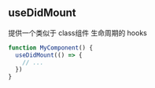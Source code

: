 ## useDidMount

提供一个类似于 class组件 生命周期的 hooks

```javascript
function MyComponent() {
  useDidMount(() => {
    // ...
  })
}
```
